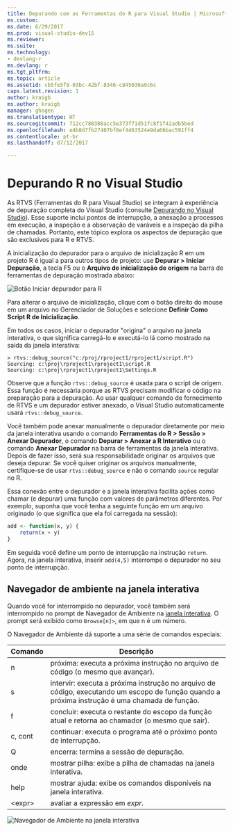 ```yaml
---
title: Depurando com as Ferramentas do R para Visual Studio | Microsoft Docs
ms.custom: 
ms.date: 6/29/2017
ms.prod: visual-studio-dev15
ms.reviewer: 
ms.suite: 
ms.technology:
- devlang-r
ms.devlang: r
ms.tgt_pltfrm: 
ms.topic: article
ms.assetid: cb5fe5f8-03bc-42bf-8346-c845036a9c6c
caps.latest.revision: 1
author: kraigb
ms.author: kraigb
manager: ghogen
ms.translationtype: HT
ms.sourcegitcommit: 712cc780388acc5e373f71d51fc8f1f42adb5bed
ms.openlocfilehash: e4b8d7fb27407bf8ef4463524e9da66bac591ff4
ms.contentlocale: pt-br
ms.lasthandoff: 07/12/2017

---
```


# <a name="debugging-r-in-visual-studio"></a>Depurando R no Visual Studio

As RTVS (Ferramentas do R para Visual Studio) se integram à experiência de depuração completa do Visual Studio (consulte [Depurando no Visual Studio](../debugger/debugging-in-visual-studio.md)). Esse suporte inclui pontos de interrupção, a anexação a processos em execução, a inspeção e a observação de varáveis e a inspeção da pilha de chamadas. Portanto, este tópico explora os aspectos de depuração que são exclusivos para R e RTVS.

A inicialização do depurador para o arquivo de inicialização R em um projeto R é igual a para outros tipos de projeto: use **Depurar > Iniciar Depuração**, a tecla F5 ou o **Arquivo de inicialização de origem** na barra de ferramentas de depuração mostrada abaixo: 

![Botão Iniciar depurador para R](media/debugger-start-button.png)

Para alterar o arquivo de inicialização, clique com o botão direito do mouse em um arquivo no Gerenciador de Soluções e selecione **Definir Como Script R de Inicialização**.

Em todos os casos, iniciar o depurador "origina" o arquivo na janela interativa, o que significa carregá-lo e executá-lo lá como mostrado na saída da janela interativa:

```output
> rtvs::debug_source("c:/proj/rproject1/rproject1/script.R")
Sourcing: c:\proj\rproject1\rproject1\script.R
Sourcing: c:\proj\rproject1\rproject1\Settings.R
```

Observe que a função `rtvs::debug_source` é usada para o script de origem. Essa função é necessária porque as RTVS precisam modificar o código na preparação para a depuração. Ao usar qualquer comando de fornecimento de RTVS e um depurador estiver anexado, o Visual Studio automaticamente usará `rtvs::debug_source`.

Você também pode anexar manualmente o depurador diretamente por meio da janela interativa usando o comando **Ferramentas do R > Sessão > Anexar Depurador**, o comando **Depurar > Anexar a R Interativo** ou o comando **Anexar Depurador** na barra de ferramentas da janela interativa. Depois de fazer isso, será sua responsabilidade originar os arquivos que deseja depurar. Se você quiser originar os arquivos manualmente, certifique-se de usar `rtvs::debug_source` e não o comando `source` regular no R.

Essa conexão entre o depurador e a janela interativa facilita ações como chamar (e depurar) uma função com valores de parâmetros diferentes. Por exemplo, suponha que você tenha a seguinte função em um arquivo originado (o que significa que ela foi carregada na sessão):

```R
add <- function(x, y) {
    return(x + y)
}
```

Em seguida você define um ponto de interrupção na instrução `return`. Agora, na janela interativa, inserir `add(4,5)` interrompe o depurador no seu ponto de interrupção.


## <a name="environment-browser-in-the-interactive-window"></a>Navegador de ambiente na janela interativa

Quando você for interrompido no depurador, você também será interrompido no prompt de Navegador de Ambiente na [janela interativa](interactive-repl.md). O prompt será exibido como `Browse[n]>`, em que n é um número.

O Navegador de Ambiente dá suporte a uma série de comandos especiais:

| Comando | Descrição | 
| --- | --- |
| n | próxima: executa a próxima instrução no arquivo de código (o mesmo que avançar). |
| s | intervir: executa a próxima instrução no arquivo de código, executando um escopo de função quando a próxima instrução é uma chamada de função. | 
| f | concluir: executa o restante do escopo da função atual e retorna ao chamador (o mesmo que sair). |
| c, cont | continuar: executa o programa até o próximo ponto de interrupção. | 
| Q | encerra: termina a sessão de depuração. |
| onde | mostrar pilha: exibe a pilha de chamadas na janela interativa. |
| help | mostrar ajuda: exibe os comandos disponíveis na janela interativa. |
| &lt;expr&gt; | avaliar a expressão em *expr*. |

![Navegador de Ambiente na janela interativa](media/debugger-environment-browser.png)


